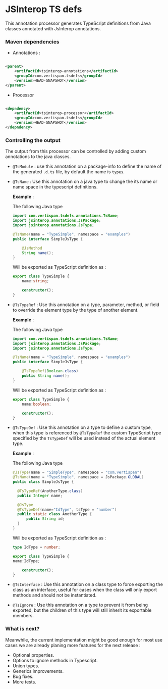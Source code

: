 # JSInterop TS defs

This annotation processor generates TypeScript definitions from Java classes annotated with JsInterop annotations.

### Maven dependencies

- Annotations :

```xml

<parent>
    <artifactId>tsinterop-annotations</artifactId>
    <groupId>com.vertispan.tsdefs</groupId>
    <version>HEAD-SNAPSHOT</version>
</parent>
```
- Processor

```xml

<depndency>
    <artifactId>tsinterop-processor</artifactId>
    <groupId>com.vertispan.tsdefs</groupId>
    <version>HEAD-SNAPSHOT</version>
</depndency>
```

### Controlling the output

The output from this processor can be controlled by adding custom annotations to the java classes.

- `@TsModule` : use this annotation on a package-info to define the name of the generated `.d.ts` file, by default the name is `types`.
- `@TsName` : Use this annotation on a java type to change the its name or name space in the typescript definitions.

    **Example** :
    
    The following Java type

    ```java
    import com.vertispan.tsdefs.annotations.TsName;
    import jsinterop.annotations.JsPackage;
    import jsinterop.annotations.JsType;
    
    @TsName(name = "TypeSimple", namespace = "examples")
    public interface SimpleJsType {
    
        @JsMethod
        String name();
    }
    ```
    
    Will be exported as TypeScript definition as :
    
    ```typescript
    export class TypeSimple {
        name:string;
    
        constructor();
    }
    ```
- `@TsTypeRef` : Use this annotation on a type, parameter, method, or field to override the element type by the type of another element.

    **Example** :
        
    The following Java type

    ```java
    import com.vertispan.tsdefs.annotations.TsName;
    import jsinterop.annotations.JsPackage;
    import jsinterop.annotations.JsType;
    
    @TsName(name = "TypeSimple", namespace = "examples")
    public interface SimpleJsType {
    
        @TsTypeRef(Boolean.class)
        public String name();
    }
    ```
    
    Will be exported as TypeScript definition as :
    
    ```typescript
    export class TypeSimple {
        name:boolean;
    
        constructor();
    }
    ```
- `@TsTypeDef` : Use this annotation on a type to define a custom type, when this type is referenced by `@TsTypeRef` the custom TypeScript type specified by the `TsTypeDef` will be used instead of the actual element type.

  **Example** :

  The following Java type

    ```java
  @JsType(name = "SimpleType", namespace = "com.vertispan")
  @TsName(name = "TypeSimple", namespace = JsPackage.GLOBAL)
  public class SimpleJsType {
  
      @TsTypeRef(AnotherType.class)
      public Integer name;
  
      @JsType
      @TsTypeDef(name="IdType", tsType = "number")
      public static class AnotherType {
          public String id;
      }
  }
    ```

  Will be exported as TypeScript definition as :

  ```typescript
  type IdType = number;
  
  export class TypeSimple {
  name:IdType;
  
      constructor();
  }
  ```
  
- `@TsInterface` : Use this annotation on a class type to force exporting the class as an interface, useful for cases when the class will only export methods and should not be instantiated.
- `@TsIgnore` : Use this annotation on a type to prevent it from being exported, but the children of this type will still inherit its exportable members.

### What is next?

Meanwhile, the current implementation might be good enough for most use cases we are already planing more features for the next release :

- Optional properties.
- Options to ignore methods in Typescript.
- Union types.
- Generics improvements.
- Bug fixes.
- More tests.
